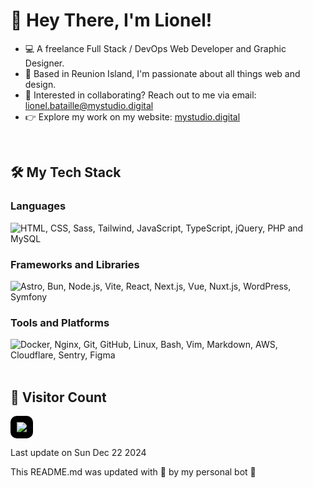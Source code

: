 
# 🤙  Hey There, I'm Lionel!

- 💻 A freelance Full Stack / DevOps Web Developer and Graphic Designer.
- 🌴 Based in Reunion Island, I'm passionate about all things web and design.
- 📩 Interested in collaborating? Reach out to me via email: lionel.bataille@mystudio.digital
- 👉 Explore my work on my website: [mystudio.digital](https://mystudio.digital/)
<br>

## 🛠️  My Tech Stack
### Languages
<div>
	<img src="https://skillicons.dev/icons?i=html,css,sass,tailwind,js,ts,jquery,php,mysql" alt="HTML, CSS, Sass, Tailwind, JavaScript, TypeScript, jQuery, PHP and MySQL" title="HTML, CSS, Sass, Tailwind, JavaScript, TypeScript, jQuery, PHP, MySQL">
</div>

### Frameworks and Libraries
<div>
	<img src="https://skillicons.dev/icons?i=astro,bun,nodejs,vite,react,nextjs,vue,nuxtjs,wordpress,symfony" alt="Astro, Bun, Node.js, Vite, React, Next.js, Vue, Nuxt.js, WordPress, Symfony" title="Astro, Bun, Node.js, Vite, React, Next.js, Vue, Nuxt.js, WordPress, Symfony">
</div>

### Tools and Platforms
<div>
	<img src="https://skillicons.dev/icons?i=docker,nginx,git,github,linux,bash,vim,md,aws,cloudflare,sentry,figma" alt="Docker, Nginx, Git, GitHub, Linux, Bash, Vim, Markdown, AWS, Cloudflare, Sentry, Figma" title="Docker, Nginx, Git, GitHub, Linux, Bash, Vim, Markdown, AWS, Cloudflare, Sentry, Figma">
</div>
<br>

## 👀  Visitor Count

<img style="background-color: #000; padding: 10px; border-radius: 10px" src="https://profile-counter.glitch.me/Popwers/count.svg" />

Last update on Sun Dec 22 2024

This README.md was updated with 🩷 by my personal bot 👾

